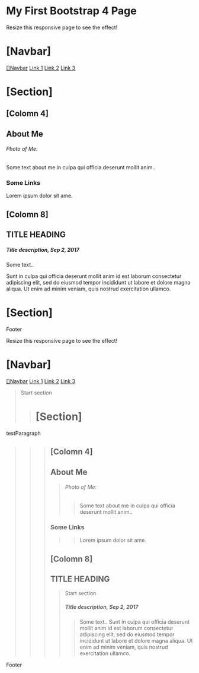 # My First Bootstrap 4 Page

Resize this responsive page to see the effect!

# [Navbar]

[[]Navbar](#)
[Link 1](#)
[Link 2](#)
[Link 3](#)

# [Section]
## [Colomn 4]
## About Me
###### Photo of Me:


Some text about me in culpa qui officia deserunt mollit anim..

### Some Links

Lorem ipsum dolor sit ame.

## [Colomn 8]
## TITLE HEADING
##### Title description, Sep 2, 2017

Some text..

Sunt in culpa qui officia deserunt mollit anim id est laborum consectetur adipiscing elit, sed do eiusmod tempor incididunt ut labore et dolore magna aliqua. Ut enim ad minim veniam, quis nostrud exercitation ullamco.

# [Section]

Footer

Resize this responsive page to see the effect!

# [Navbar]

[[]Navbar](#)
[Link 1](#)
[Link 2](#)
[Link 3](#)

> Start section
>> # [Section]
testParagraph
>>> ## [Colomn 4]
>>> ## About Me
>>>> ###### Photo of Me:
>>>>> Some text about me in culpa qui officia deserunt mollit anim..
>>> ### Some Links
>>>>> Lorem ipsum dolor sit ame.
>>> ## [Colomn 8]
>>> ## TITLE HEADING
>>>> Start section
>>>> ##### Title description, Sep 2, 2017
>>>>> Some text..
>>>>> Sunt in culpa qui officia deserunt mollit anim id est laborum consectetur adipiscing elit, sed do eiusmod tempor incididunt ut labore et dolore magna aliqua. Ut enim ad minim veniam, quis nostrud exercitation ullamco.


Footer
